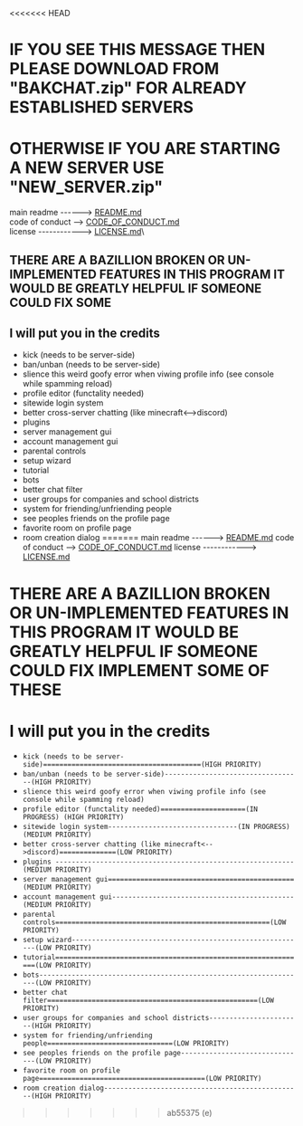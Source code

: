 <<<<<<< HEAD
# IF YOU SEE THIS MESSAGE THEN PLEASE DOWNLOAD FROM "BAKCHAT.zip" FOR ALREADY ESTABLISHED SERVERS
# OTHERWISE IF YOU ARE STARTING A NEW SERVER USE "NEW_SERVER.zip"
 
main readme ------> [README.md](./README/README.md)\
code of conduct --> [CODE_OF_CONDUCT.md](./README/CODE_OF_CONDUCT.md)\
license ------------> [LICENSE.md](./README/LICENSE.md)\
## THERE ARE A BAZILLION BROKEN OR UN-IMPLEMENTED FEATURES IN THIS PROGRAM IT WOULD BE GREATLY HELPFUL IF SOMEONE COULD FIX SOME
## I will put you in the credits

<!-- * online/offline status -->
* kick (needs to be server-side)
* ban/unban (needs to be server-side)
* slience this weird goofy error when viwing profile info (see console while spamming reload)
* profile editor (functality needed)
* sitewide login system
* better cross-server chatting (like minecraft<-->discord)
* plugins
* server management gui
* account management gui
* parental controls
* setup wizard
* tutorial
* bots
* better chat filter
* user groups for companies and school districts
* system for friending/unfriending people
* see peoples friends on the profile page
* favorite room on profile page
* room creation dialog
=======
﻿main readme ------> [README.md](./README/README.md)
code of conduct --> [CODE_OF_CONDUCT.md](./README/CODE_OF_CONDUCT.md)
license ------------> [LICENSE.md](./README/LICENSE.md)
# THERE ARE A BAZILLION BROKEN OR UN-IMPLEMENTED FEATURES IN THIS PROGRAM IT WOULD BE GREATLY HELPFUL IF SOMEONE COULD FIX IMPLEMENT SOME OF THESE

# I will put you in the credits



<!-- * online/offline status -->
* `kick (needs to be server-side)=======================================(HIGH PRIORITY)`
* `ban/unban (needs to be server-side)----------------------------------(HIGH PRIORITY)`
* `slience this weird goofy error when viwing profile info (see console while spamming reload)`
* `profile editor (functality needed)=====================(IN PROGRESS) (HIGH PRIORITY)`
* `sitewide login system--------------------------------(IN PROGRESS) (MEDIUM PRIORITY)`
* `better cross-server chatting (like minecraft<-->discord)==============(LOW PRIORITY)`
* `plugins -----------------------------------------------------------(MEDIUM PRIORITY)`
* `server management gui==============================================(MEDIUM PRIORITY)`
* `account management gui---------------------------------------------(MEDIUM PRIORITY)`
* `parental controls=====================================================(LOW PRIORITY)`
* `setup wizard----------------------------------------------------------(LOW PRIORITY)`
* `tutorial==============================================================(LOW PRIORITY)`
* `bots------------------------------------------------------------------(LOW PRIORITY)`
* `better chat filter====================================================(LOW PRIORITY)`
* `user groups for companies and school districts-----------------------(HIGH PRIORITY)`
* `system for friending/unfriending people===============================(LOW PRIORITY)`
* `see peoples friends on the profile page-------------------------------(LOW PRIORITY)`
* `favorite room on profile page=========================================(LOW PRIORITY)`
* `room creation dialog-------------------------------------------------(HIGH PRIORITY)`
>>>>>>> ab55375 (e)
